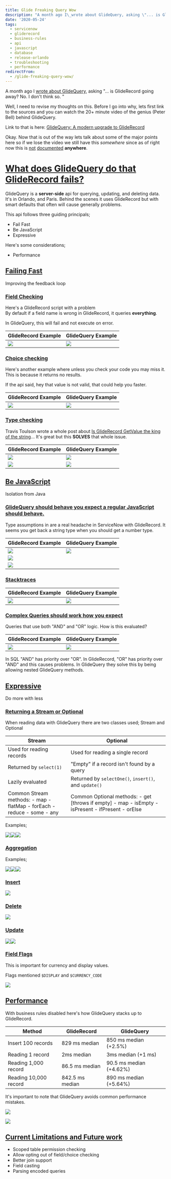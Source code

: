 ```yaml
---
title: Glide Freaking Query Wow
description: "A month ago I\_wrote about GlideQuery, asking \"... is GlideRecord going away? No. I don't think so. \"\r\n\r\nWell, I need to revise my thoughts on this. Before I ..."
date: '2020-05-24'
tags:
  - servicenow
  - gliderecord
  - business-rules
  - api
  - javascript
  - database
  - release-orlando
  - troubleshooting
  - performance
redirectFrom:
  - /glide-freaking-query-wow/
---
```


<!--StartFragment-->

A month ago I [wrote about GlideQuery](https://jace.pro/post/2020-04-28-what-is-glidequery), asking "... is GlideRecord going away? No. I don't think so. "

Well, I need to revise my thoughts on this. Before I go into why, lets first link to the sources and you can watch the 20+ minute video of the genius (Peter Bell) behind GlideQuery.

Link to that is here: [GlideQuery: A modern upgrade to GlideRecord](https://events.servicenow.com/widget/servicenow/knowledge2020/myagenda/session/1581555110988001mNP1?sessionId=1581555110988001mNP1)

Okay. Now that is out of the way lets talk about some of the major points here so if we lose the video we still have this *somewhere* since as of right now this is [not](https://docs.servicenow.com/search?q=GlideQuery) [documented](https://developer.servicenow.com/dev.do#!/search/orlando/All/GlideQuery) **anywhere**.

# [What does GlideQuery do that GlideRecord fails?](#what-does-glidequery-do-that-gliderecord-fails)

GlideQuery is a **server-side** api for querying, updating, and deleting data. It's in Orlando, and Paris. Behind the scenes it uses GlideRecord but with smart defaults that often will cause generally problems.

This api follows three guiding principals;

* Fail Fast
* Be JavaScript
* Expressive

Here's some considerations;

* Performance

## [Failing Fast](#failing-fast)

Improving the feedback loop

### [Field Checking](#field-checking)

Here's a GlideRecord script with a problem\
By default if a field name is wrong in GlideRecord, it queries **everything**.

In GlideQuery, this will fail and not execute on error.

<!--EndFragment-->

<!--StartFragment-->

| GlideRecord Example                                                                                                                                                 | GlideQuery Example                                                                                                                                                  |
| ------------------------------------------------------------------------------------------------------------------------------------------------------------------- | ------------------------------------------------------------------------------------------------------------------------------------------------------------------- |
| [![](/assets/images/fieldcheckinggr.png)](/static/img/fieldcheckinggr.png) | [![](/assets/images/fieldcheckinggq.png)](/static/img/fieldcheckinggq.png) |

### [Choice checking](#choice-checking)

Here's another example where unless you check your code you may miss it. This is because it returns no results.

If the api said, hey that value is not valid, that could help you faster.

| GlideRecord Example                                                                                                                                                   | GlideQuery Example                                                                                                                                                    |
| --------------------------------------------------------------------------------------------------------------------------------------------------------------------- | --------------------------------------------------------------------------------------------------------------------------------------------------------------------- |
| [![](/assets/images/choicecheckinggr.png)](/static/img/choicecheckinggr.png) | [![](/assets/images/choicecheckinggq.png)](/static/img/choicecheckinggq.png) |

### [Type checking](#type-checking)

Travis Toulson wrote a whole post about [Is GlideRecord GetValue the king of the string](https://codecreative.io/blog/is-gliderecord-getvalue-the-king-of-the-string/)... It's great but this **SOLVES** that whole issue.

| GlideRecord Example                                                                                                                                                           | GlideQuery Example                                                                                                                                                            |
| ----------------------------------------------------------------------------------------------------------------------------------------------------------------------------- | ----------------------------------------------------------------------------------------------------------------------------------------------------------------------------- |
| [![](/assets/images/typecheckinggr.png)](/static/img/typecheckinggr.png)             | [![](/assets/images/typecheckinggq.png)](/static/img/typecheckinggq.png)             |
| [![](/assets/images/typecheckinggrupdate.png)](/static/img/typecheckinggrupdate.png) | [![](/assets/images/typecheckinggqupdate.png)](/static/img/typecheckinggqupdate.png) |

## [Be JavaScript](#be-javascript)

Isolation from Java

### [GlideQuery should behave you expect a regular JavaScript should behave.](#glidequery-should-behave-you-expect-a-regular-javascript-should-behave)

Type assumptions in are a real headache in ServiceNow with GlideRecord. It seems you get back a string type when you should get a number type.

| GlideRecord Example                                                                                                                                                                       | GlideQuery Example                                                                                                                                                                          |
| ----------------------------------------------------------------------------------------------------------------------------------------------------------------------------------------- | ------------------------------------------------------------------------------------------------------------------------------------------------------------------------------------------- |
| [![](/assets/images/bejavascriptstringlytyped.png)](/static/img/bejavascriptstringlytyped.png)   | [![](/assets/images/bejavascriptstringlytypedgq.png)](/static/img/bejavascriptstringlytypedgq.png) |
| [![](/assets/images/bejavascriptstringlytyped2.png)](/static/img/bejavascriptstringlytyped2.png) |                                                                                                                                                                                             |
| [![](/assets/images/bejavascriptstringlytyped3.png)](/static/img/bejavascriptstringlytyped3.png) |                                                                                                                                                                                             |

### [Stacktraces](#stacktraces)

| GlideRecord Example                                                                                                                                           | GlideQuery Example                                                                                                                                            |
| ------------------------------------------------------------------------------------------------------------------------------------------------------------- | ------------------------------------------------------------------------------------------------------------------------------------------------------------- |
| [![](/assets/images/stacktracegr.png)](/static/img/stacktracegr.png) | [![](/assets/images/stacktracegq.png)](/static/img/stacktracegq.png) |

### [Complex Queries should work how you expect](#complex-queries-should-work-how-you-expect)

Queries that use both "AND" and "OR" logic. How is this evaluated?

| GlideRecord Example                                                                                                                                                   | GlideQuery Example                                                                                                                                                    |
| --------------------------------------------------------------------------------------------------------------------------------------------------------------------- | --------------------------------------------------------------------------------------------------------------------------------------------------------------------- |
| [![](/assets/images/complexqueriesgr.png)](/static/img/complexqueriesgr.png) | [![](/assets/images/complexqueriesgq.png)](/static/img/complexqueriesgq.png) |

In SQL "AND" has priority over "OR". In GlideRecord, "OR" has priority over "AND" and this causes problems. In GlideQuery they solve this by being allowing nested GlideQuery methods.

## [Expressive](#expressive)

Do more with less

### [Returning a Stream or Optional](#returning-a-stream-or-optional)

When reading data with GlideQuery there are two classes used; Stream and Optional

| Stream                                                                 | Optional                                                                                           |
| ---------------------------------------------------------------------- | -------------------------------------------------------------------------------------------------- |
| Used for reading records                                               | Used for reading a single record                                                                   |
| Returned by `select(1)`                                                | "Empty" if a record isn't found by a query                                                         |
| Lazily evaluated                                                       | Returned by `selectOne()`, `insert()`, and `update()`                                              |
| Common Stream methods: - map - flatMap - forEach - reduce - some - any | Common Optional methods: - get \[throws if empty] - map - isEmpty - isPresent - ifPresent - orElse |

Examples;

[![](/assets/images/maponstream.png)](/static/img/maponstream.png)[![](/assets/images/someonstream.png)](/static/img/someonstream.png)[![](/assets/images/everyonstream.png)](/static/img/everyonstream.png)

### [Aggregation](#aggregation)

Examples;

[![](/assets/images/aggregate1.png)](/static/img/aggregate1.png)[![](/assets/images/aggregate2.png)](/static/img/aggregate2.png)[![](/assets/images/aggregate3.png)](/static/img/aggregate3.png)

### [Insert](#insert)

[![](/assets/images/insert.png)](/static/img/insert.png)

### [Delete](#delete)

[![](/assets/images/delete.png)](/static/img/delete.png)

### [Update](#update)

[![](/assets/images/updateone.png)](/static/img/updateone.png)[![](/assets/images/updatemultiple.png)](/static/img/updatemultiple.png)

### [Field Flags](#field-flags)

This is important for currency and display values.

Flags mentioned `$DISPLAY` and `$CURRENCY_CODE`

[![](/assets/images/flagscurrency.png)](/static/img/flagscurrency.png)

## [Performance](#performance)

With business rules disabled here's how GlideQuery stacks up to GlideRecord.

| Method                | GlideRecord     | GlideQuery              |
| --------------------- | --------------- | ----------------------- |
| Insert 100 records    | 829 ms median   | 850 ms median (+2.5%)   |
| Reading 1 record      | 2ms median      | 3ms median (+1 ms)      |
| Reading 1,000 record  | 86.5 ms median  | 90.5 ms median (+4.62%) |
| Reading 10,000 record | 842.5 ms median | 890 ms median (+5.64%)  |

It's important to note that GlideQuery avoids common performance mistakes.

[![](/assets/images/commonperfmistakes.png)](/static/img/commonperfmistakes.png)

[![](/assets/images/commonperfmistakes2.png)](/static/img/commonperfmistakes2.png)

## [Current Limitations and Future work](#current-limitations-and-future-work)

* Scoped table permission checking
* Allow opting out of field/choice checking
* Better join support
* Field casting
* Parsing encoded queries

<!--EndFragment-->